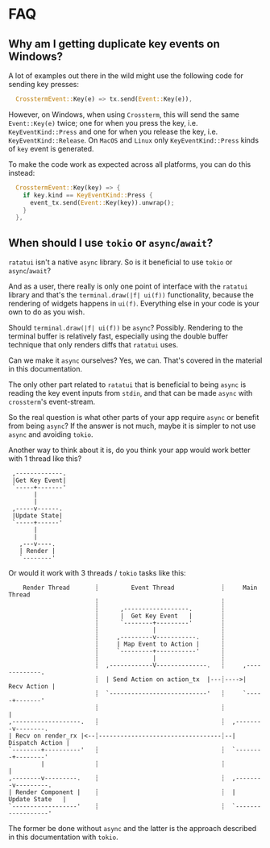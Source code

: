 # FAQ

## Why am I getting duplicate key events on Windows?

A lot of examples out there in the wild might use the following code for sending
key presses:

```rust
  CrosstermEvent::Key(e) => tx.send(Event::Key(e)),
```

However, on Windows, when using `Crossterm`, this will send the same
`Event::Key(e)` twice; one for when you press the key, i.e.
`KeyEventKind::Press` and one for when you release the key, i.e.
`KeyEventKind::Release`. On `MacOS` and `Linux` only `KeyEventKind::Press` kinds
of `key` event is generated.

To make the code work as expected across all platforms, you can do this instead:

```rust
  CrosstermEvent::Key(key) => {
    if key.kind == KeyEventKind::Press {
      event_tx.send(Event::Key(key)).unwrap();
    }
  },
```

## When should I use `tokio` or `async`/`await`?

`ratatui` isn't a native `async` library. So is it beneficial to use `tokio` or
`async`/`await`?

And as a user, there really is only one point of interface with the `ratatui`
library and that's the `terminal.draw(|f| ui(f))` functionality, because the
rendering of widgets happens in `ui(f)`. Everything else in your code is your
own to do as you wish.

Should `terminal.draw(|f| ui(f))` be `async`? Possibly. Rendering to the
terminal buffer is relatively fast, especially using the double buffer technique
that only renders diffs that `ratatui` uses.

Can we make it `async` ourselves? Yes, we can. That's covered in the material in
this documentation.

The only other part related to `ratatui` that is beneficial to being `async` is
reading the key event inputs from `stdin`, and that can be made `async` with
`crossterm`'s event-stream.

So the real question is what other parts of your app require `async` or benefit
from being `async`? If the answer is not much, maybe it is simpler to not use
`async` and avoiding `tokio`.

Another way to think about it is, do you think your app would work better with 1
thread like this?

```svgbob
 ,-------------.
 |Get Key Event|
 `-----+-------'
       |
       |
 ,-----v------.
 |Update State|
 `-----+------'
       |
       |
   ,---v----.
   | Render |
   `--------'
```

Or would it work with 3 threads / `tokio` tasks like this:

```svgbob
    Render Thread       ┊         Event Thread             ┊     Main Thread
                        ┊                                  ┊
                        ┊      ,------------------.        ┊
                        ┊      |  Get Key Event   |        ┊
                        ┊      `--------+---------'        ┊
                        ┊               |                  ┊
                        ┊     ,---------v-----------.      ┊
                        ┊     | Map Event to Action |      ┊
                        ┊     `---------+-----------'      ┊
                        ┊               |                  ┊
                        ┊  ,------------V--------------.   ┊     ,-------------.
                        ┊  | Send Action on action_tx  |---┊---->| Recv Action |
                        ┊  `---------------------------'   ┊     `-----+-------'
                        ┊                                  ┊           |
,-------------------.   ┊                                  ┊  ,--------v--------.
| Recv on render_rx |<--┊----------------------------------┊--| Dispatch Action |
`--------+----------'   ┊                                  ┊  `--------+--------'
         |              ┊                                  ┊           |
,--------v---------.    ┊                                  ┊  ,--------v---------.
| Render Component |    ┊                                  ┊  |   Update State   |
`------------------'    ┊                                  ┊  `------------------'
```

The former be done without `async` and the latter is the approach described in
this documentation with `tokio`.
